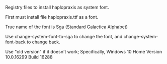 Registry files to install haplopraxis as system font.

First must install file haplopraxis.ttf as a font. 

True name of the font is Sga (Standard Galactica Alphabet)

Use change-system-font-to-sga to change the font, and
change-system-font-back to change back.

Use "old version" if it doesn't work;
Specifically, Windows 10 Home
Version 10.0.16299 Build 16288

